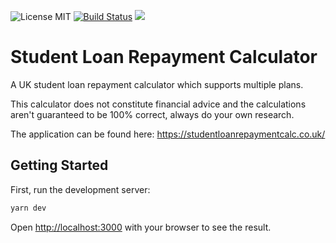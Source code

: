 ![License MIT](https://img.shields.io/badge/license-MIT-blue.svg) [![Build Status](https://drone.benscobie.com/api/badges/benscobie/student-loan-repayment-calculator/status.svg)](https://drone.benscobie.com/benscobie/student-loan-repayment-calculator) [![](https://img.shields.io/docker/pulls/benscobie/student-loan-repayment-calculator.svg)](https://hub.docker.com/r/benscobie/student-loan-repayment-calculator "DockerHub")

# Student Loan Repayment Calculator

A UK student loan repayment calculator which supports multiple plans.

This calculator does not constitute financial advice and the calculations aren't guaranteed to be 100% correct, always do your own research.

The application can be found here: https://studentloanrepaymentcalc.co.uk/

## Getting Started

First, run the development server:

```bash
yarn dev
```

Open [http://localhost:3000](http://localhost:3000) with your browser to see the result.
